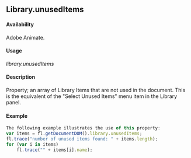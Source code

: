 ## Library.unusedItems

#### Availability

Adobe Animate.

#### Usage

*library.unusedItems*

#### Description

Property; an array of Library Items that are not used in the document. This is the equivalent of the "Select Unused Items" menu item in the Library panel.

#### Example

```javascript
The following example illustrates the use of this property:
var items = fl.getDocumentDOM().library.unusedItems; 
fl.trace("number of unused items found: " + items.length); 
for (var i in items)
    fl.trace("" + items[i].name);

```
